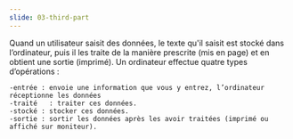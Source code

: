 ```yaml
---
slide: 03-third-part
---
```


Quand un utilisateur saisit des données, le texte qu'il saisit est stocké dans l’ordinateur, puis il les traite de la manière prescrite (mis en page) et en obtient une sortie (imprimé).
Un ordinateur effectue quatre types d’opérations :
```
-entrée : envoie une information que vous y entrez, l’ordinateur réceptionne les données
-traité   : traiter ces données.
-stocké : stocker ces données.
-sortie : sortir les données après les avoir traitées (imprimé ou affiché sur moniteur).
```